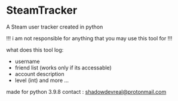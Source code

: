 # SteamTracker
A Steam user tracker created in python

!!! i am not responsible for anything that you may use this tool for !!!

what does this tool log:
* username
* friend list (works only if its accessable)
* account description
* level (int)
and more ...

made for python 3.9.8
contact : shadowdevreal@protonmail.com
